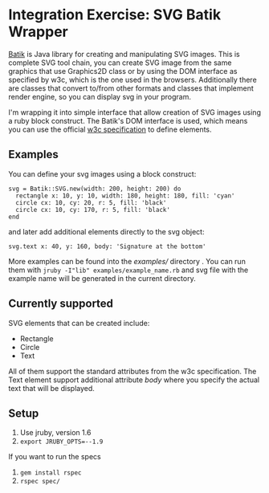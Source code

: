 # Integration Exercise: SVG Batik Wrapper

[Batik](http://xmlgraphics.apache.org/batik/index.html) is Java library for creating and manipulating SVG images. This is complete SVG tool chain, you can create SVG image from the same graphics that use Graphics2D class or by using the DOM interface as specified by w3c, which is the one used in the browsers. Additionally there are classes that convert to/from other formats and classes that implement render engine, so you can display svg in your program.

I'm wrapping it into simple interface that allow creation of SVG images using a ruby block construct. The Batik's DOM interface is used, which means you can use the official [w3c specification](http://www.w3.org/TR/SVG/) to define elements.

## Examples

You can define your svg images using a block construct:

    svg = Batik::SVG.new(width: 200, height: 200) do
      rectangle x: 10, y: 10, width: 180, height: 180, fill: 'cyan'
      circle cx: 10, cy: 20, r: 5, fill: 'black'
      circle cx: 10, cy: 170, r: 5, fill: 'black'
    end

and later add additional elements directly to the svg object:

    svg.text x: 40, y: 160, body: 'Signature at the bottom'

More examples can be found into the _examples/_ directory . You can run them with `jruby -I"lib" examples/example_name.rb` and svg file with the example name will be generated in the current directory.

## Currently supported

SVG elements that can be created include:

* Rectangle
* Circle
* Text

All of them support the standard attributes from the w3c specification. The Text element support additional attribute _body_ where you specify the actual text that will be displayed.

## Setup

1. Use jruby, version 1.6
2. `export JRUBY_OPTS=--1.9`

If you want to run the specs

1. `gem install rspec` 
2. `rspec spec/`
